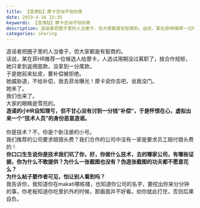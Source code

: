 ```yaml
---
title: 【澄清贴】摩卡咨询不怕你黑
date: 2019-4-16 15:35
keywords: 【澄清贴】摩卡咨询不怕你黑
description: 造谣者把圈子里的人当傻子，但大家都是有智商的。话说，某在菲HR推荐一位候选人给摩卡，人选试用期没过离职了，按合作规矩，她只拿到返佣首款，没拿到一分尾款。于是她前来扯皮，要补偿被拒绝。她威胁道，不给补偿，我去菲龙曝光！摩卡说你去吧，讹我没门。
categories: sharing
---
```

<td class="t_f" id="postmessage_3517663">

造谣者把圈子里的人当傻子，但大家都是有智商的。<br/>
话说，某在菲HR推荐一位候选人给摩卡，人选试用期没过离职了，按合作规矩，她只拿到返佣首款，没拿到一分尾款。<br/>
于是她前来扯皮，要补偿被拒绝。<br/>
她威胁道，不给补偿，我去菲龙曝光！摩卡说你去吧，讹我没门。<br/>
她来了。<br/>
我们也来了。<br/>
大家的眼睛是雪亮的。<br/>
<strong>造谣的小HR自知理亏，但不甘心没有讨到一分钱“补偿”，于是怀恨在心，虚拟出来一个“技术人员”的身份恶意造谣。</strong><br/>
<br/>
你是技术？不，你是个新注册的小号。<br/>
我们推荐的公司要求赔猎头费？我们合作的公司中没有一家是要求员工赔付猎头费的！<br/>
<strong>你口口生生说你是技术我们坑了你，好，你做什么技术，去的哪家公司，有哪些证据，你为什么不敢提供？为什么一张截图也没有？伪造张截图的功夫都不愿意花么？</strong><br/>
<strong>为什么帖子要作者可见，怕让别人看到吗？</strong><br/>
我告诉你，我知道你在makati哪栋楼，也知道你公司的名字，要挖出你来分分钟的事，你老板知道你吃里扒外的时候，那画面并不好看。劝你就此打住，否则后果自负。</td>
